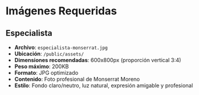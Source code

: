 # Imágenes Requeridas

## Especialista
- **Archivo**: `especialista-monserrat.jpg`
- **Ubicación**: `/public/assets/`
- **Dimensiones recomendadas**: 600x800px (proporción vertical 3:4)
- **Peso máximo**: 200KB
- **Formato**: JPG optimizado
- **Contenido**: Foto profesional de Monserrat Moreno
- **Estilo**: Fondo claro/neutro, luz natural, expresión amigable y profesional
